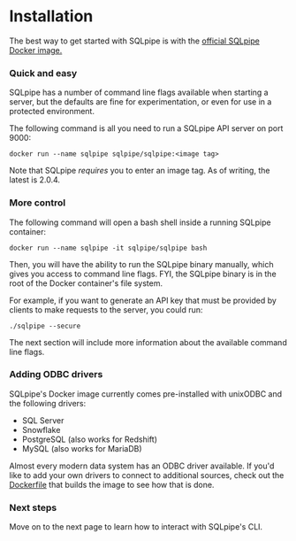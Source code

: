 # Installation

The best way to get started with SQLpipe is with the [official SQLpipe Docker image.](https://hub.docker.com/repository/docker/sqlpipe/sqlpipe)

### Quick and easy

SQLpipe has a number of command line flags available when starting a server, but the defaults are fine for experimentation, or even for use in a protected environment.&#x20;

The following command is all you need to run a SQLpipe API server on port 9000:

`docker run --name sqlpipe sqlpipe/sqlpipe:<image tag>`

Note that SQLpipe _requires_ you to enter an image tag. As of writing, the latest is 2.0.4.

### More control

The following command will open a bash shell inside a running SQLpipe container:

`docker run --name sqlpipe -it sqlpipe/sqlpipe bash`

Then, you will have the ability to run the SQLpipe binary manually, which gives you access to command line flags. FYI, the SQLpipe binary is in the root of the Docker container's file system.&#x20;

For example, if you want to generate an API key that must be provided by clients to make requests to the server, you could run:

`./sqlpipe --secure`

The next section will include more information about the available command line flags.

### Adding ODBC drivers

SQLpipe's Docker image currently comes pre-installed with unixODBC and the following drivers:

* SQL Server
* Snowflake
* PostgreSQL (also works for Redshift)
* MySQL (also works for MariaDB)

Almost every modern data system has an ODBC driver available. If you'd like to add your own drivers to connect to additional sources, check out the [Dockerfile](https://github.com/sqlpipe/sqlpipe/blob/main/Dockerfile) that builds the image to see how that is done.

### Next steps

Move on to the next page to learn how to interact with SQLpipe's CLI.

